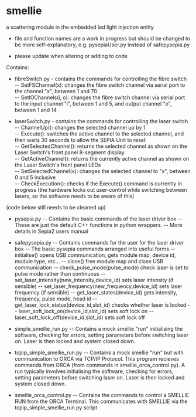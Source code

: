 smellie
=======

a scattering module in the embedded led light injection entity

* file and function names are a work in progress but should be changed to be more self-explanatory,
  e.g. pysepiaUser.py instead of safepysepia.py

* please update when altering or adding to code

Contains:
* fibreSwitch.py - contains the commands for controlling the fibre switch  
--  SetFSChannel(x): changes the fibre switch channel via serial port to the channel "x", between 1 and 70  
--  SetIOChannels(i, o): changes the fibre switch channel via serial port to the input channel "i", between 1 and 5, and output channel "o", between 1 and 14  

* laserSwitch.py - contains the commands for controlling the laser switch  
--  ChannelUp(): changes the selected channel up by 1  
--  Execute(): switches the active channel to the selected channel, and then waits 30 seconds to allow the SEPIA Unit to reset  
--  GetSelectedChannel(): returns the selected channel as shown on the Laser Switch's front panel 8-segment display  
--  GetActiveChannel(): returns the currently active channel as shown on the Laser Switch's front panel LEDs  
--  SetSelectedChannel(x): changes the selected channel to "x", between 0 and 5 inclusive  
--  CheckExecution(): checks if the Execute() command is currently in progress (the hardware locks out user-control while switching between lasers, so the software needs to be aware of this)  


(code below still needs to be cleaned up)

- pysepia.py -- Contains the basic commands of the laser driver box
             -- These are just the default C++ functions in python wrappers.
             -- More details in Sepia2 users manual

- safepysepia.py -- Contains commands for the user for the laser driver box
                 -- The basic pysepia commands arranged into useful forms
                 -- initialise() opens USB communication, gets module map, device id, module type, etc...
                 -- close() free module map and close USB communication
                 -- check_pulse_mode(pulse_mode) check laser is set to pulse mode rather than continuous
                 -- set_laser_intensity(new_intensity,device_id) sets laser intensity (if sensible) 
                 -- set_laser_frequency(new_frequency,device_id) sets laser frequency (if sensible)
                 -- get_laser_states(device_id) gets intensity, frequency, pulse mode, head id 
                 -- get_laser_lock_status(device_id,slot_id) checks whether laser is locked
                 -- laser_soft_lock_on(device_id,slot_id) sets soft lock on
                 -- laser_soft_lock_off(device_id,slot_id) sets soft lock off

- simple_smellie_run.py -- Contains a mock smellie "run" initialising the software, checking for errors, setting parameters before switching laser on. Laser is then locked and system closed down.
- tcpip_simple_smellie_run.py -- Contains a mock smellie "run" but with communication to ORCA via TCP/IP Protocol. 
			   This program recieves commands from ORCA (from commands in smellie_orca_control.py).
			   A run typically involves initialising the software, checking for errors, setting parameters before switching laser on. Laser is then locked and system closed down. 
- smellie_orca_control.py -- Contains the commands to control a SMELLIE RUN from the ORCA Terminal. 
			   This communicates with SMELLIE via the tcpip_simple_smellie_run.py script 
